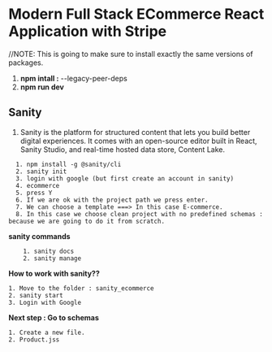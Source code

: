 # **Modern Full Stack ECommerce React Application with Stripe**

//NOTE: This is going to make sure to install exactly the same versions of packages.

1. **npm intall :** --legacy-peer-deps
2. **npm run dev**

## **Sanity**

1. Sanity is the platform for structured content that lets you build better digital experiences. It comes with an open-source editor built in React, Sanity Studio, and real-time hosted data store, Content Lake.

```
  1. npm install -g @sanity/cli
  2. sanity init
  3. login with google (but first create an account in sanity)
  4. ecommerce
  5. press Y
  6. If we are ok with the project path we press enter.
  7. We can choose a template ===> In this case E-commerce.
  8. In this case we choose clean project with no predefined schemas : because we are going to do it from scratch.
```

**sanity commands**

```
    1. sanity docs
    2. sanity manage
```

**How to work with sanity??**

```
1. Move to the folder : sanity_ecommerce
2. sanity start
3. Login with Google

```

**Next step : Go to schemas**

```
1. Create a new file.
2. Product.jss
```
